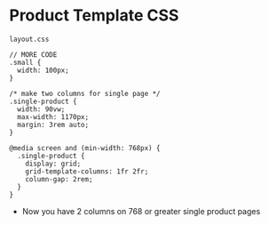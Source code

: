 # Product Template CSS
`layout.css`

```
// MORE CODE
.small {
  width: 100px;
}

/* make two columns for single page */
.single-product {
  width: 90vw;
  max-width: 1170px;
  margin: 3rem auto;
}

@media screen and (min-width: 768px) {
  .single-product {
    display: grid;
    grid-template-columns: 1fr 2fr;
    column-gap: 2rem;
  }
}
```

* Now you have 2 columns on 768 or greater single product pages

